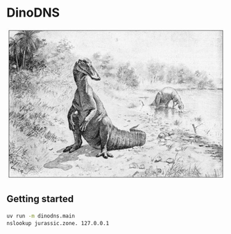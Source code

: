 # DinoDNS

<div align="center">
    <img src="./assets/dinosaurs-hadrosaurid.png" alt="dinosaurs-hadrosaurid" />
</div>

## Getting started

```bash
uv run -m dinodns.main
nslookup jurassic.zone. 127.0.0.1
```
